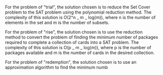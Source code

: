 <!-- solutions choosen -->

For the problem of "trial", the solution chosen is to reduce the Set Cover problem to the SAT problem using the polynomial reduction method. The complexity of this solution is O(2^n _ m _ log(m)), where n is the number of elements in the set and m is the number of subsets.

For the problem of "rise", the solution chosen is to use the reduction method to convert the problem of finding the minimum number of packages required to complete a collection of cards into a SAT problem. The complexity of this solution is O(p _ m _ log(m)), where p is the number of packages available and m is the number of cards in the desired collection.

For the problem of "redemption", the solution chosen is to use an approximation algorithm to find the minimum numb
